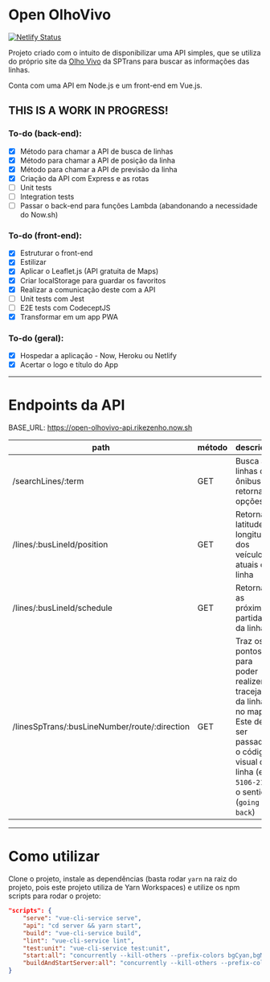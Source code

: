# Open OlhoVivo

[![Netlify Status](https://api.netlify.com/api/v1/badges/5afea204-54f6-47bd-8851-044b94d2c8b4/deploy-status)](https://app.netlify.com/sites/open-olhovivo/deploys)

Projeto criado com o intuito de disponibilizar uma API simples, que se utiliza do próprio site da [Olho Vivo](http://olhovivo.sptrans.com.br) da SPTrans para buscar as informações das linhas.

Conta com uma API em Node.js e um front-end em Vue.js.

## THIS IS A WORK IN PROGRESS!

### To-do (back-end):
- [x] Método para chamar a API de busca de linhas
- [x] Método para chamar a API de posição da linha
- [x] Método para chamar a API de previsão da linha
- [x] Criação da API com Express e as rotas
- [ ] Unit tests
- [ ] Integration tests
- [ ] Passar o back-end para funções Lambda (abandonando a necessidade do Now.sh)

### To-do (front-end):
- [x] Estruturar o front-end
- [x] Estilizar
- [x] Aplicar o Leaflet.js (API gratuita de Maps)
- [x] Criar localStorage para guardar os favoritos
- [x] Realizar a comunicação deste com a API
- [ ] Unit tests com Jest
- [ ] E2E tests com CodeceptJS
- [x] Transformar em um app PWA

### To-do (geral):
- [x] Hospedar a aplicação - Now, Heroku ou Netlify
- [x] Acertar o logo e título do App

---

# Endpoints da API

BASE_URL: https://open-olhovivo-api.rikezenho.now.sh

path|método|descrição|
---|---|---
/searchLines/:term|GET|Busca as linhas de ônibus e retorna as opções
/lines/:busLineId/position|GET|Retorna a latitude e longitude dos veículos atuais da linha
/lines/:busLineId/schedule|GET|Retorna as próximas partidas da linha
/linesSpTrans/:busLineNumber/route/:direction|GET|Traz os pontos para poder realizer o tracejado da linha no mapa. Este deve ser passado o código visual da linha (ex: `5106-21`) e o sentido (`going` ou `back`)

---

# Como utilizar

Clone o projeto, instale as dependências (basta rodar `yarn` na raiz do projeto, pois este projeto utiliza de Yarn Workspaces) e utilize os npm scripts para rodar o projeto:

```json
"scripts": {
    "serve": "vue-cli-service serve",
    "api": "cd server && yarn start",
    "build": "vue-cli-service build",
    "lint": "vue-cli-service lint",
    "test:unit": "vue-cli-service test:unit",
    "start:all": "concurrently --kill-others --prefix-colors bgCyan,bgMagenta \"npm:serve\" \"npm:api\"",
    "buildAndStartServer:all": "concurrently --kill-others --prefix-colors bgCyan,bgMagenta \"npm:build\" \"npm:api\""
}
```